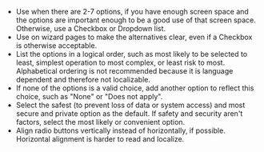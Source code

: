 - Use when there are 2-7 options, if you have enough screen space and the options are important enough to be a good use of that screen space. Otherwise, use a Checkbox or Dropdown list.
- Use on wizard pages to make the alternatives clear, even if a Checkbox is otherwise acceptable.
- List the options in a logical order, such as most likely to be selected to least, simplest operation to most complex, or least risk to most. Alphabetical ordering is not recommended because it is language dependent and therefore not localizable.
- If none of the options is a valid choice, add another option to reflect this choice, such as "None" or "Does not apply".
- Select the safest (to prevent loss of data or system access) and most secure and private option as the default. If safety and security aren't factors, select the most likely or convenient option.
- Align radio buttons vertically instead of horizontally, if possible. Horizontal alignment is harder to read and localize.